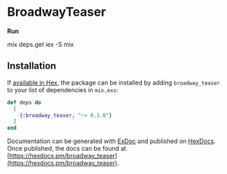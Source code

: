 # BroadwayTeaser

**Run**

mix deps.get
iex -S mix

## Installation

If [available in Hex](https://hex.pm/docs/publish), the package can be installed
by adding `broadway_teaser` to your list of dependencies in `mix.exs`:

```elixir
def deps do
  [
    {:broadway_teaser, "~> 0.1.0"}
  ]
end
```

Documentation can be generated with [ExDoc](https://github.com/elixir-lang/ex_doc)
and published on [HexDocs](https://hexdocs.pm). Once published, the docs can
be found at [https://hexdocs.pm/broadway_teaser](https://hexdocs.pm/broadway_teaser).


